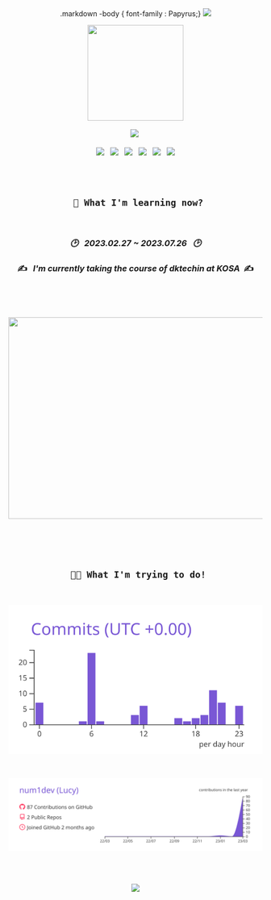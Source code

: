 <div align="center">
.markdown -body {
  font-family : Papyrus;}
  
<img src="https://capsule-render.vercel.app/api?type=wave&color=ffdbe6&height=200&section=header&text=Hello,%20I'm&fontSize=70&animation=fadeIn&fontColor=4b4b4b" />


  
  

<a href="#" target="_blank"><img src="https://user-images.githubusercontent.com/122321793/228085614-f7ce4605-6a97-489e-8373-90f11de6d903.png" style="width: 190px; height:190px;"></a>


  <a href="https://instagram.com/sj_cd_9612?igshid=ZDdkNTZiNTM="><img src="https://img.shields.io/badge/Instagram-E4405F?style=for-the-badge&logo=Instagram&logoColor=white"></a>&nbsp;
  <br><br>
 <img src="https://img.shields.io/badge/JAVA-007396?style=for-the-badge&logo=java&logoColor=white"> &nbsp;   <img src="https://img.shields.io/badge/mysql-4479A1?style=for-the-badge&logo=mysql&logoColor=white"> &nbsp;  <img src="https://img.shields.io/badge/javascript-F7DF1E?style=for-the-badge&logo=javascript&logoColor=black">
&nbsp;  <img src="https://img.shields.io/badge/html-E34F26?style=for-the-badge&logo=html5&logoColor=white">  &nbsp; <img src="https://img.shields.io/badge/css-1572B6?style=for-the-badge&logo=css3&logoColor=white">  &nbsp; <img src="https://img.shields.io/badge/github-181717?style=for-the-badge&logo=github&logoColor=white"> 

<br><br>
  
  ## ``` 🔎 What I'm learning now?```
  <br>
  
  ### _🕑 &nbsp;  2023.02.27 ~ 2023.07.26 &nbsp; 🕑_
  
   ### ✍️ &nbsp; _I'm currently taking the course of dktechin at KOSA_ &nbsp;✍️ <br>
  
  <br><br>
  
&nbsp; &nbsp;&nbsp;&nbsp;&nbsp;&nbsp;&nbsp;&nbsp;<a href="#" target="_blank"><img src="https://user-images.githubusercontent.com/122321793/228138751-1786a3e0-854e-43e2-ad42-1360f8ef4512.jpg" style="width: 700px; height:400px;"></a>
&nbsp;&nbsp;&nbsp;&nbsp;&nbsp;&nbsp; &nbsp;&nbsp;  
 

 
  <br>
  <br>
  
 
  
  ## ``` 👩‍💻 What I'm trying to do!```
  
   <br>
  
<!--![Anurag's GitHub stats](https://github-readme-stats.vercel.app/api?username=num1dev&show_icons=true&theme=buefy)-->
 
  
  <!--[![](https://raw.githubusercontent.com/num1dev/num1dev/main/profile-summary-card-output/buefy/2-most-commit-language.svg)](https://github.com/vn7n24fzkq/github-profile-summary-cards)--> 
  
  [![](https://raw.githubusercontent.com/num1dev/num1dev/main/profile-summary-card-output/buefy/4-productive-time.svg)](https://github.com/vn7n24fzkq/github-profile-summary-cards)

   <br>
 
[![](https://raw.githubusercontent.com/num1dev/num1dev/main/profile-summary-card-output/buefy/0-profile-details.svg)](https://github.com/vn7n24fzkq/github-profile-summary-cards)
 <br>
  
<!--
**num1dev/num1dev** is a ✨ _special_ ✨ repository because its `README.md` (this file) appears on your GitHub profile.

Here are some ideas to get you started:

- 🔭 I’m currently working on ...
- 🌱 I’m currently learning ...
- 👯 I’m looking to collaborate on ...
- 🤔 I’m looking for help with ...
- 💬 Ask me about ...
- 📫 How to reach me: ...
- 😄 Pronouns: ...
- ⚡ Fun fact: ...
-->
  
  
<br><br>
  
  
  
<img src="https://capsule-render.vercel.app/api?type=wave&color=ffdbe6&height=200&section=footer&text=See%20You!&fontSize=70&animation=fadeIn&fontColor=4b4b4b&reversal=true"/>

  
  
</div>
